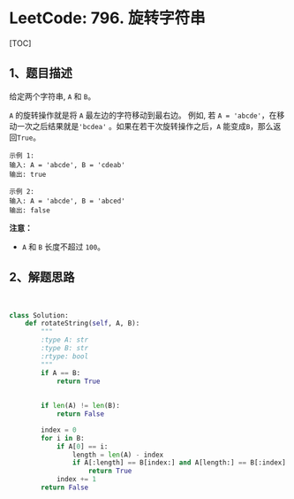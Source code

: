 # LeetCode: 796. 旋转字符串

[TOC]

## 1、题目描述





给定两个字符串, `A` 和 `B`。

`A` 的旋转操作就是将 `A` 最左边的字符移动到最右边。 例如, 若 `A = 'abcde'`，在移动一次之后结果就是`'bcdea'` 。如果在若干次旋转操作之后，`A` 能变成`B`，那么返回`True`。

```
示例 1:
输入: A = 'abcde', B = 'cdeab'
输出: true

示例 2:
输入: A = 'abcde', B = 'abced'
输出: false
```

**注意：**

- `A` 和 `B` 长度不超过 `100`。





## 2、解题思路

​	

```python
class Solution:
    def rotateString(self, A, B):
        """
        :type A: str
        :type B: str
        :rtype: bool
        """
        if A == B:
            return True
        
        
        if len(A) != len(B):
            return False

        index = 0
        for i in B:
            if A[0] == i:
                length = len(A) - index
                if A[:length] == B[index:] and A[length:] == B[:index]:
                    return True
            index += 1
        return False
        
```

